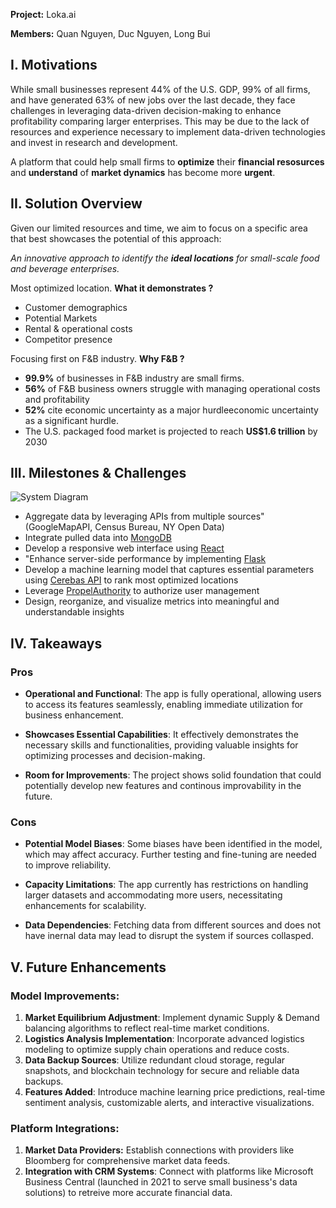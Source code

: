 **Project:** Loka.ai

**Members:** Quan Nguyen, Duc Nguyen, Long Bui

## I. Motivations
While small businesses represent 44% of the U.S. GDP, 99% of all firms, and have generated 63% of new jobs over the last decade, they face challenges in leveraging data-driven decision-making to enhance profitability comparing larger enterprises. This may be due to the lack of resources and experience necessary to implement data-driven technologies and invest in research and development. 

A platform that could help small firms to **optimize** their **financial resosurces** and **understand** of **market dynamics** has become more **urgent**.

## II. Solution Overview
Given our limited resources and time, we aim to focus on a specific area that best showcases the potential of this approach:

_An innovative approach to identify the **ideal locations** for small-scale food and beverage enterprises._

Most optimized location. **What it demonstrates ?**

- Customer demographics
- Potential Markets
- Rental & operational costs
- Competitor presence


Focusing first on F&B industry. **Why F&B ?**
- **99.9%** of businesses in F&B industry are small firms.
- **56%** of F&B business owners struggle with managing operational costs and profitability
- **52%** cite economic uncertainty as a major hurdleeconomic uncertainty as a significant hurdle.
- The U.S. packaged food market is projected to reach **US$1.6 trillion** by 2030

## III. Milestones & Challenges

![System Diagram](https://raw.githubusercontent.com/qnhn22/loka/refs/heads/main/pics/system_diagram.png)


- Aggregate data by leveraging APIs from multiple sources" (GoogleMapAPI, Census Bureau, NY Open Data)
- Integrate pulled data into [MongoDB](https://github.com/mongodb/mongo)
- Develop a responsive web interface using [React](https://github.com/facebook/react)
- "Enhance server-side performance by implementing [Flask](https://github.com/pallets/flask)
- Develop a machine learning model that captures essential parameters using [Cerebas API](https://github.com/Cerebras) to rank most optimized locations
- Leverage [PropelAuthority](https://github.com/orgs/PropelAuth/repositories) to authorize user management
- Design, reorganize, and visualize metrics into meaningful and understandable insights


## IV. Takeaways
### Pros

+ **Operational and Functional**: The app is fully operational, allowing users to access its features seamlessly, enabling immediate utilization for business enhancement.

+ **Showcases Essential Capabilities**: It effectively demonstrates the necessary skills and functionalities, providing valuable insights for optimizing processes and decision-making. 

+ **Room for Improvements**: The project shows solid foundation that could potentially develop new features and continous improvability in the future. 

### Cons

+ **Potential Model Biases**: Some biases have been identified in the model, which may affect accuracy. Further testing and fine-tuning are needed to improve reliability.

+ **Capacity Limitations**: The app currently has restrictions on handling larger datasets and accommodating more users, necessitating enhancements for scalability.

+ **Data Dependencies**: Fetching data from different sources and does not have inernal data may lead to disrupt the system if sources collasped.

## V. Future Enhancements
### Model Improvements:
1. **Market Equilibrium Adjustment**: 
Implement dynamic Supply & Demand balancing algorithms to reflect real-time market conditions.
2. **Logistics Analysis Implementation**: Incorporate advanced logistics modeling to optimize supply chain operations and reduce costs.
3. **Data Backup Sources**: Utilize redundant cloud storage, regular snapshots, and blockchain technology for secure and reliable data backups.
4. **Features Added**: Introduce machine learning price predictions, real-time sentiment analysis, customizable alerts, and interactive visualizations.

### Platform Integrations:
1. **Market Data Providers:** Establish connections with providers like Bloomberg for comprehensive market data feeds.
2. **Integration with CRM Systems**: Connect with platforms like Microsoft Business Central (launched in 2021 to serve small business's data solutions) to retreive more accurate financial data.
